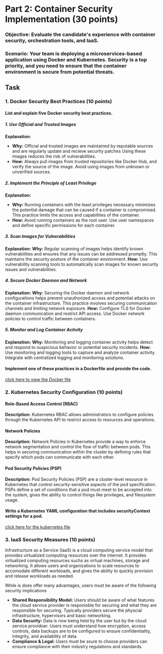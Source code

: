 # Part 2: Container Security Implementation (30 points)

### Objective: Evaluate the candidate's experience with container security, orchestration tools, and IaaS.

### Scenario: Your team is deploying a microservices-based application using Docker and Kubernetes. Security is a top priority, and you need to ensure that the container environment is secure from potential threats.

## Task


### 1. Docker Security Best Practices (10 points)

#### List and explain five Docker security best practices.
##### 1. Use Official and Trusted Images
**Explanation:**
- **Why:** Official and trusted images are maintained by reputable sources and are regularly update and recieve security patches Using these images reduces the risk of vulnerabilities.
- **How:** Always pull images from trusted repositories like Docker Hub, and verify the source of the image. Avoid using images from unknown or unverified sources.

##### 2. Implement the Principle of Least Privilege
**Explanation:**
- **Why:** Running containers with the least privileges necessary minimizes the potential damage that can be caused if a container is compromised. This practice limits the access and capabilities of the container.
- **How:** Avoid running containers as the root user. Use user namespaces and define specific permissions for each container.

##### 3. Scan Images for Vulnerabilities
**Explanation:**
**Why:** Regular scanning of images helps identify known vulnerabilities and ensures that any issues can be addressed promptly. This maintains the security posture of the container environment.
**How:** Use vulnerability scanning tools to automatically scan images for known security issues and vulnerabilities.

##### 4. Secure Docker Daemon and Network
**Explanation:**
**Why:** Securing the Docker daemon and network configurations helps prevent unauthorized access and potential attacks on the container infrastructure. This practice involves securing communication channels and limiting network exposure.
**How:** Configure TLS for Docker daemon communication and restrict API access. Use Docker network policies to control traffic between containers.

##### 5. Monitor and Log Container Activity
**Explanation:**
**Why:** Monitoring and logging container activity helps detect and respond to suspicious behavior or potential security incidents.
**How:** Use monitoring and logging tools to capture and analyze container activity. Integrate with centralized logging and monitoring solutions.

#### Implement one of these practices in a Dockerfile and provide the code.

[click here to view the Docker file](Dockerfile-Memcached)





### 2. Kubernetes Security Configuration (10 points)

#### Role-Based Access Control (RBAC)
**Description:**
 Kubernetes RBAC allows administrators to configure policies through the Kubernetes API to restrict access to resources and operations.

 #### Network Policies
 **Description:**
Network Policies in Kubernetes provide a way to enforce network segmentation and control the flow of traffic between pods. This helps in securing communication within the cluster by defining rules that specify which pods can communicate with each other.

#### Pod Security Policies (PSP)
**Description:**
Pod Security Policies (PSP) are a cluster-level resource in Kubernetes that control security-sensitive aspects of the pod specification. PSPs define a set of conditions that a pod must meet to be accepted into the system, gives the ability to control things like privileges, and filesystem usage.

#### Write a Kubernetes YAML configuration that includes securityContext settings for a pod.
[click here for the kubernetes file](kubernetes-securityContext.yml)



### 3. IaaS Security Measures (10 points)

Infrastructure as a Service (IaaS) is a cloud computing service model that provides virtualized computing resources over the internet. It provides virtualized computing resources suchs as virtual machines, storage and networking. It allows users and organizations to scale resources to accomodate different workloads, and gives the ability to quickly provision and release workloads as needed.

While is does offer many advantages, users must be aware of the following security implications
- **Shared Responsibility Model:** Users should be aware of what features the cloud service provider is responisble for securing and what they are responsible for securing. Typically providers secure the physcial infrastructure, hypervisors and basic networking.
- **Data Security:** Data is now being held by the user but by the cloud service providoer. Users must understand how encryption, access controls, data backups are to be configured to ensure confidentiality, integrity, and availability of data.
- **Compliance & Legal:** Users must be ssure to choose providers can ensure compliance with their industry regulations and standards. 
